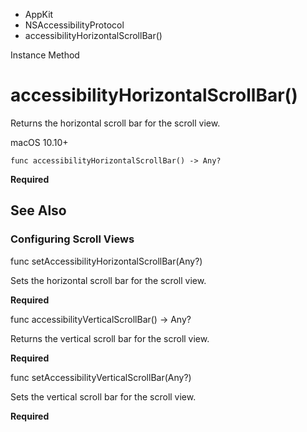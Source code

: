 

- AppKit
- NSAccessibilityProtocol
-  accessibilityHorizontalScrollBar() 

Instance Method

# accessibilityHorizontalScrollBar()

Returns the horizontal scroll bar for the scroll view.

macOS 10.10+

``` source
func accessibilityHorizontalScrollBar() -> Any?
```

**Required**

## See Also

### Configuring Scroll Views

func setAccessibilityHorizontalScrollBar(Any?)

Sets the horizontal scroll bar for the scroll view.

**Required**

func accessibilityVerticalScrollBar() -> Any?

Returns the vertical scroll bar for the scroll view.

**Required**

func setAccessibilityVerticalScrollBar(Any?)

Sets the vertical scroll bar for the scroll view.

**Required**

